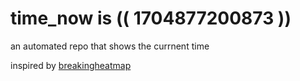# time_now is (( 1704877200873 ))

an automated repo that shows the currnent time

inspired by [breakingheatmap](https://github.com/breakingheatmap/breakingheatmap)